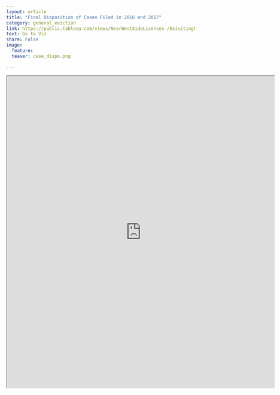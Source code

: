 ```yaml
---
layout: article
title: "Final Disposition of Cases Filed in 2016 and 2017"
category: general_eviction
link: https://public.tableau.com/views/NearWestSideLicenses-/ExisitingNWSLicenses-?:embed=y&:display_count=yes
text: Go to Viz
share: False
image:
  feature:
  teaser: case_dispo.png

---
```

<iframe src="https://public.tableau.com/views/FinalDispositionofCasesFiledin2016and2017/DispositionofCases?:showVizHome=no&:embed=true" allowfullscreen="true" width="715" height="835"></iframe>
